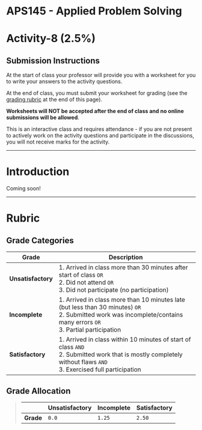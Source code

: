 # APS145 - Applied Problem Solving

# Activity-8 (2.5%)

## Submission Instructions

At the start of class your professor will provide you with a worksheet for you to write your answers to the activity questions.

At the end of class, you must submit your worksheet for grading (see the [grading rubric](./README.md#rubric) at the end of this page).

**Worksheets will NOT be accepted after the end of class and no online submissions will be allowed**. 

This is an interactive class and requires attendance - if you are not present to actively work on the activity questions and participate in the discussions, you will not receive marks for the activity.

---

# Introduction

Coming soon!

---

# Rubric

## Grade Categories

| Grade | Description|
| ----- | -----------|
| **Unsatisfactory** | 1. Arrived in class more than 30 minutes after start of class `OR` <br> 2. Did not attend `OR` <br> 3. Did not participate (no participation)|
| **Incomplete** | 1. Arrived in class more than 10 minutes late (but less than 30 minutes) `OR` <br> 2. Submitted work was incomplete/contains many errors `OR` <br>3. Partial participation|
| **Satisfactory** |1. Arrived in class within 10 minutes of start of class `AND` <br> 2. Submitted work that is mostly completely without flaws `AND` <br> 3. Exercised full participation|


## Grade Allocation

> |  | Unsatisfactory | Incomplete | Satisfactory |
> | -------- | ------- | ------- | ------- |
> | **Grade** | `0.0` | `1.25` | `2.50` |